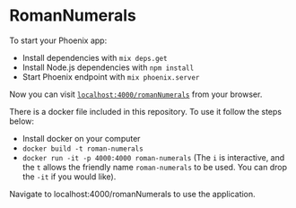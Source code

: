 # RomanNumerals

To start your Phoenix app:

  * Install dependencies with `mix deps.get`
  * Install Node.js dependencies with `npm install`
  * Start Phoenix endpoint with `mix phoenix.server`

Now you can visit [`localhost:4000/romanNumerals`](http://localhost:4000/romanNumerals) from your browser.

There is a docker file included in this repository. To use it follow the steps below:

  * Install docker on your computer
  * `docker build -t roman-numerals`
  * `docker run -it -p 4000:4000 roman-numerals`
  (The `i` is interactive, and the `t` allows the friendly name `roman-numerals` to be used. You can drop the `-it` if you would like).

Navigate to localhost:4000/romanNumerals to use the application.
